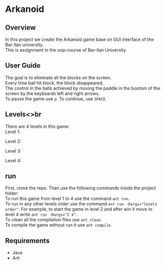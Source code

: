 # Arkanoid <br>
## Overview <br>
In this project we create the Arkanoid game base on GUI interface of the Bar-Ilan university.<br>
This is assignment in the oop-course of Bar-Ilan University. <br>

## User Guide <br>
The goal is to eliminate all the blocks on the screen.<br>
Every time ball hit block, the block disappeared.<br>
The control in the balls achieved by moving the paddle in the bootom of the screen by the keyboards left and right arrows.<br>
To pause the game use `p`. To continue, use `SPACE`. <br>

## Levels<>br
There are 4 levels in this game:<br>
Level 1: <br>


Level 2: <br>

Level 3: <br>

Level 4: <br>

## run <br>
First, clone the repo. Than use the following commands inside the project folder:<br>
To run this game from level 1 to 4 use the command `ant run`. <br>
To run in any other levels order use the command `ant run -Dargs="levels order"`. For example, to start the game in level 2 and after win it move to level 4 write `ant run -Dargs="2 4"`.<br>
To clean all the compilation files use `ant clean`.<br>
To compile the game without run it use `ant compile`.<br>

## Requirements <br>
 - Java<br>
 - Ant
